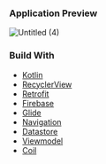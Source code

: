 <h3>Application Preview</h3>

![Untitled (4)](https://github.com/Sebatik/Sebatik-app/assets/110832385/4ed20402-492c-4cb4-8932-9c7ad36d86ea)

<h3>Build With</h3>

- [Kotlin](https://kotlinlang.org/) 
- [RecyclerView](https://developer.android.com/develop/ui/views/layout/recyclerview) 
- [Retrofit](https://github.com/square/retrofit) 
- [Firebase](https://firebase.google.com/) 
- [Glide](https://github.com/bumptech/glide) 
- [Navigation](https://developer.android.com/guide/navigation/get-started) 
- [Datastore](https://developer.android.com/jetpack/androidx/releases/datastore)
- [Viewmodel](https://developer.android.com/topic/libraries/architecture/viewmodel)
- [Coil](https://coil-kt.github.io/coil/) <br>
